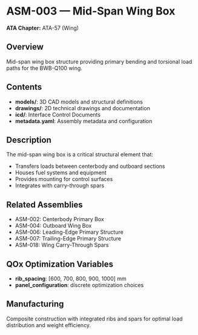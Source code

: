 # ASM-003 — Mid-Span Wing Box

**ATA Chapter:** ATA-57 (Wing)

## Overview

Mid-span wing box structure providing primary bending and torsional load paths for the BWB-Q100 wing.

## Contents

- **models/**: 3D CAD models and structural definitions
- **drawings/**: 2D technical drawings and documentation  
- **icd/**: Interface Control Documents
- **metadata.yaml**: Assembly metadata and configuration

## Description

The mid-span wing box is a critical structural element that:

- Transfers loads between centerbody and outboard sections
- Houses fuel systems and equipment
- Provides mounting for control surfaces
- Integrates with carry-through spars

## Related Assemblies

- ASM-002: Centerbody Primary Box
- ASM-004: Outboard Wing Box
- ASM-006: Leading-Edge Primary Structure
- ASM-007: Trailing-Edge Primary Structure
- ASM-018: Wing Carry-Through Spars

## QOx Optimization Variables

- **rib_spacing**: [600, 700, 800, 900, 1000] mm
- **panel_configuration**: discrete optimization choices

## Manufacturing

Composite construction with integrated ribs and spars for optimal load distribution and weight efficiency.